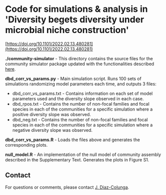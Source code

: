 # Code for simulations &amp; analysis in 'Diversity begets diversity under microbial niche construction'
[https://doi.org/10.1101/2022.02.13.480281](https://doi.org/10.1101/2022.02.13.480281)

**./community-simulator** - This directory contains the source files for the community simulator package updated with the functionalities described [here](https://doi.org/10.1073/pnas.2111261119).

**dbd_corr_vs_params.py** - Main simulation script. Runs 100 sets of simulations randomizing model parameters each time, and outputs 3 files:

* dbd_corr_vs_params.txt - Contains information on each set of model parameters used and the diversity slope observed in each case.
* dbd_rpos.txt - Contains the number of non-focal families and focal species in each of the communities for a specific simulation where a positive diversity slope was observed.
* dbd_neg.txt - Contains the number of non-focal families and focal species in each of the communities for a specific simulation where a negative diversity slope was observed.

**dbd_corr_vs_params.R** - Loads the files above and generates the corresponding plots.

**null_model.R** - An implementation of the null model of community assembly described in the Supplementary Text. Generates the plots in Figure S1.

## Contact

For questions or comments, please contact 
[J. Diaz-Colunga](mailto:juan.diazcolunga@yale.edu).
